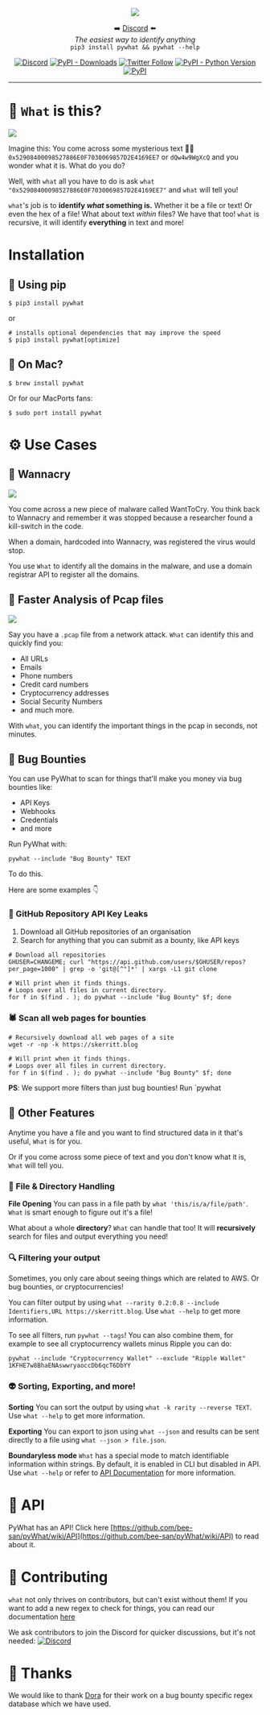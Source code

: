 <p align='center'>
<img src='images/logo.png'>
<p align="center">➡️ <a href="http://discord.skerritt.blog">Discord</a> ⬅️<br>
<i>The easiest way to identify anything</i><br>
<code>pip3 install pywhat && pywhat --help</code>
</p>

<p align="center">
  <a href="http://discord.skerritt.blog"><img alt="Discord" src="https://img.shields.io/discord/754001738184392704"></a> <a href="https://pypi.org/project/pywhat/"><img alt="PyPI - Downloads" src="https://pepy.tech/badge/pywhat/month"></a>  <a href="https://twitter.com/bee_sec_san"><img alt="Twitter Follow" src="https://img.shields.io/twitter/follow/bee_sec_san?style=social"></a> <a href="https://pypi.org/project/pywhat/"><img alt="PyPI - Python Version" src="https://img.shields.io/pypi/pyversions/pywhat"></a> <a href="https://pypi.org/project/pywhat/"><img alt="PyPI" src="https://img.shields.io/pypi/v/pywhat"></a>
</p>
<hr>

# 🤔 `What` is this?

![](images/main_demo.gif)

Imagine this: You come across some mysterious text 🧙‍♂️ `0x52908400098527886E0F7030069857D2E4169EE7` or `dQw4w9WgXcQ` and you wonder what it is. What do you do?

Well, with `what` all you have to do is ask `what "0x52908400098527886E0F7030069857D2E4169EE7"` and `what` will tell you!

`what`'s job is to **identify _what_ something is.** Whether it be a file or text! Or even the hex of a file! What about text _within_ files? We have that too! `what` is recursive, it will identify **everything** in text and more!

# Installation

## 🔨 Using pip

```$ pip3 install pywhat```

or

```shell
# installs optional dependencies that may improve the speed
$ pip3 install pywhat[optimize] 
```

## 🔨 On Mac?

```$ brew install pywhat```

Or for our MacPorts fans:

```$ sudo port install pywhat```

# ⚙ Use Cases

## 🦠 Wannacry

![](images/wantocry_demo.png)

You come across a new piece of malware called WantToCry. You think back to Wannacry and remember it was stopped because a researcher found a kill-switch in the code.

When a domain, hardcoded into Wannacry, was registered the virus would stop.

You use `What` to identify all the domains in the malware, and use a domain registrar API to register all the domains.

## 🦈 Faster Analysis of Pcap files

![](images/pcap_demo.gif)

Say you have a `.pcap` file from a network attack. `What` can identify this and quickly find you:

- All URLs
- Emails
- Phone numbers
- Credit card numbers
- Cryptocurrency addresses
- Social Security Numbers
- and much more.

With `what`, you can identify the important things in the pcap in seconds, not minutes.

## 🐞 Bug Bounties

You can use PyWhat to scan for things that'll make you money via bug bounties like:
* API Keys
* Webhooks
* Credentials
* and more

Run PyWhat with:

```
pywhat --include "Bug Bounty" TEXT
```

To do this.

Here are some examples 👇

### 🐙 GitHub Repository API Key Leaks

1. Download all GitHub repositories of an organisation
2. Search for anything that you can submit as a bounty, like API keys

```shell
# Download all repositories
GHUSER=CHANGEME; curl "https://api.github.com/users/$GHUSER/repos?per_page=1000" | grep -o 'git@[^"]*' | xargs -L1 git clone

# Will print when it finds things.
# Loops over all files in current directory.
for f in $(find . ); do pywhat --include "Bug Bounty" $f; done
```

### 🕷 Scan all web pages for bounties

```shell
# Recursively download all web pages of a site
wget -r -np -k https://skerritt.blog

# Will print when it finds things.
# Loops over all files in current directory.
for f in $(find . ); do pywhat --include "Bug Bounty" $f; done
```

**PS**: We support more filters than just bug bounties! Run `pywhat 

## 🌌 Other Features

Anytime you have a file and you want to find structured data in it that's useful, `What` is for you.

Or if you come across some piece of text and you don't know what it is, `What` will tell you.

### 📁 File & Directory Handling

**File Opening** You can pass in a file path by `what 'this/is/a/file/path'`. `What` is smart enough to figure out it's a file!

What about a whole **directory**? `What` can handle that too! It will **recursively** search for files and output everything you need!

### 🔍 Filtering your output

Sometimes, you only care about seeing things which are related to AWS. Or bug bounties, or cryptocurrencies!

You can filter output by using `what --rarity 0.2:0.8 --include Identifiers,URL https://skerritt.blog`. Use `what --help` to get more information.

To see all filters, run `pywhat --tags`! You can also combine them, for example to see all cryptocurrency wallets minus Ripple you can do:

```console
pywhat --include "Cryptocurrency Wallet" --exclude "Ripple Wallet" 1KFHE7w8BhaENAswwryaoccDb6qcT6DbYY
```

### 👽 Sorting, Exporting, and more!

**Sorting** You can sort the output by using `what -k rarity --reverse TEXT`. Use `what --help` to get more information.

**Exporting** You can export to json using `what --json` and results can be sent directly to a file using `what --json > file.json`.

**Boundaryless mode** `What` has a special mode to match identifiable information within strings. By default, it is enabled in CLI but disabled in API. Use `what --help` or refer to [API Documentation](https://github.com/bee-san/pyWhat/wiki/API) for more information.


# 🍕 API

PyWhat has an API! Click here [https://github.com/bee-san/pyWhat/wiki/API](https://github.com/bee-san/pyWhat/wiki/API) to read about it.

# 👾 Contributing

`what` not only thrives on contributors, but can't exist without them! If you want to add a new regex to check for things, you can read our documentation [here](https://github.com/bee-san/what/wiki/Adding-your-own-Regex)

We ask contributors to join the Discord for quicker discussions, but it's not needed:
<a href="http://discord.skerritt.blog"><img alt="Discord" src="https://img.shields.io/discord/754001738184392704"></a>

# 🙏 Thanks

We would like to thank [Dora](https://github.com/sdushantha/dora) for their work on a bug bounty specific regex database which we have used.